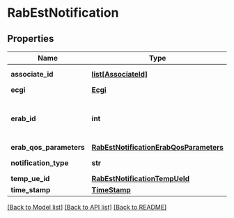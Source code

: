 # RabEstNotification

## Properties
Name | Type | Description | Notes
------------ | ------------- | ------------- | -------------
**associate_id** | [**list[AssociateId]**](AssociateId.md) | 0 to N identifiers to bind the event for a specific UE or flow.  | [optional] 
**ecgi** | [**Ecgi**](Ecgi.md) |  | 
**erab_id** | **int** | The attribute that uniquely identifies a Radio Access bearer for specific UE as defined in ETSI TS 136 413 [i.3]. | 
**erab_qos_parameters** | [**RabEstNotificationErabQosParameters**](RabEstNotificationErabQosParameters.md) |  | [optional] 
**notification_type** | **str** | Shall be set to \&quot;RabEstNotification\&quot;. | 
**temp_ue_id** | [**RabEstNotificationTempUeId**](RabEstNotificationTempUeId.md) |  | [optional] 
**time_stamp** | [**TimeStamp**](TimeStamp.md) |  | [optional] 

[[Back to Model list]](../README.md#documentation-for-models) [[Back to API list]](../README.md#documentation-for-api-endpoints) [[Back to README]](../README.md)

